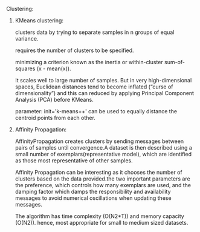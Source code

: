 Clustering:

1. KMeans clustering:

	clusters data by trying to separate samples in n groups of equal variance.

	requires the number of clusters to be specified.

	minimizing a criterion known as the inertia or within-cluster sum-of-squares (x - mean(x)).

	It scales well to large number of samples. But in very high-dimensional spaces, Euclidean distances tend to become inflated (“curse of dimensionality”) and this can reduced by applying Principal Component Analysis (PCA) before KMeans.


	parameter: init='k-means++' can be used to equally distance the centroid points from each other.

2. Affinity Propagation:
	
	AffinityPropagation creates clusters by sending messages between pairs of samples until convergence.A dataset is then described using a small number of exemplars(representative model), which are identified as those most representative of other samples.
	
	Affinity Propagation can be interesting as it chooses the number of clusters based on the data provided.the two important parameters are the preference, which controls how many exemplars are used, and the damping factor which damps the responsibility and availability messages to avoid numerical oscillations when updating these messages.

	The algorithm has time complexity (O(N2*T)) and memory capacity (O(N2)). hence, most appropriate for small to medium sized datasets.
